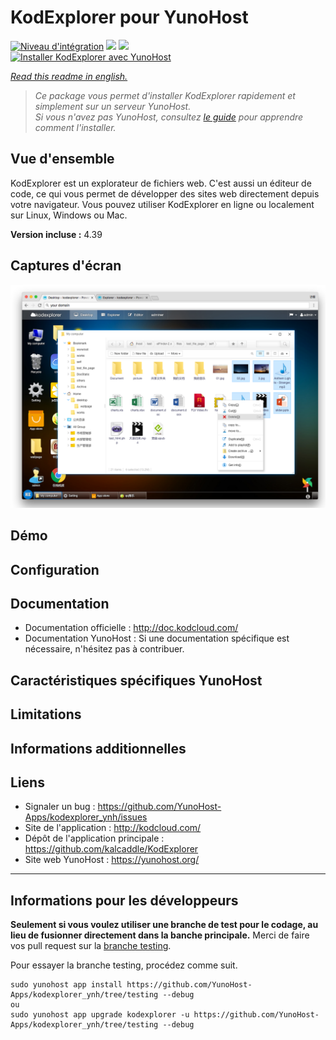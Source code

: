 # KodExplorer pour YunoHost

[![Niveau d'intégration](https://dash.yunohost.org/integration/kodexplorer.svg)](https://dash.yunohost.org/appci/app/kodexplorer) ![](https://ci-apps.yunohost.org/ci/badges/kodexplorer.status.svg) ![](https://ci-apps.yunohost.org/ci/badges/kodexplorer.maintain.svg)  
[![Installer KodExplorer avec YunoHost](https://install-app.yunohost.org/install-with-yunohost.png)](https://install-app.yunohost.org/?app=kodexplorer)

*[Read this readme in english.](./README.md)*

> *Ce package vous permet d'installer KodExplorer rapidement et simplement sur un serveur YunoHost.  
Si vous n'avez pas YunoHost, consultez [le guide](https://yunohost.org/#/install) pour apprendre comment l'installer.*

## Vue d'ensemble
KodExplorer est un explorateur de fichiers web. C'est aussi un éditeur de code, ce qui vous permet de développer des sites web directement depuis votre navigateur. Vous pouvez utiliser KodExplorer en ligne ou localement sur Linux, Windows ou Mac.

**Version incluse :** 4.39

## Captures d'écran

![](https://raw.githubusercontent.com/kalcaddle/static/master/images/kod/common2.png)

## Démo


## Configuration


## Documentation

 * Documentation officielle : <http://doc.kodcloud.com/>
 * Documentation YunoHost : Si une documentation spécifique est nécessaire, n'hésitez pas à contribuer.

## Caractéristiques spécifiques YunoHost


## Limitations


## Informations additionnelles


## Liens

 * Signaler un bug : https://github.com/YunoHost-Apps/kodexplorer_ynh/issues
 * Site de l'application : http://kodcloud.com/
 * Dépôt de l'application principale : https://github.com/kalcaddle/KodExplorer
 * Site web YunoHost : https://yunohost.org/

---

Informations pour les développeurs
----------------

**Seulement si vous voulez utiliser une branche de test pour le codage, au lieu de fusionner directement dans la banche principale.**
Merci de faire vos pull request sur la [branche testing](https://github.com/YunoHost-Apps/kodexplorer_ynh/tree/testing).

Pour essayer la branche testing, procédez comme suit.
```
sudo yunohost app install https://github.com/YunoHost-Apps/kodexplorer_ynh/tree/testing --debug
ou
sudo yunohost app upgrade kodexplorer -u https://github.com/YunoHost-Apps/kodexplorer_ynh/tree/testing --debug
```
